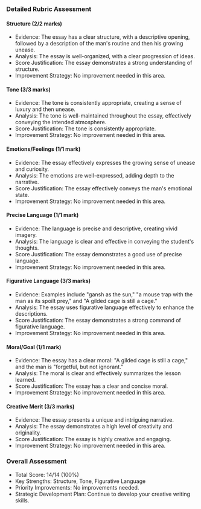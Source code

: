 ### Detailed Rubric Assessment

#### Structure (2/2 marks)

- Evidence: The essay has a clear structure, with a descriptive opening, followed by a description of the man's routine and then his growing unease.
- Analysis: The essay is well-organized, with a clear progression of ideas.
- Score Justification: The essay demonstrates a strong understanding of structure.
- Improvement Strategy: No improvement needed in this area.

#### Tone (3/3 marks)

- Evidence: The tone is consistently appropriate, creating a sense of luxury and then unease.
- Analysis: The tone is well-maintained throughout the essay, effectively conveying the intended atmosphere.
- Score Justification: The tone is consistently appropriate.
- Improvement Strategy: No improvement needed in this area.

#### Emotions/Feelings (1/1 mark)

- Evidence: The essay effectively expresses the growing sense of unease and curiosity.
- Analysis: The emotions are well-expressed, adding depth to the narrative.
- Score Justification: The essay effectively conveys the man's emotional state.
- Improvement Strategy: No improvement needed in this area.

#### Precise Language (1/1 mark)

- Evidence: The language is precise and descriptive, creating vivid imagery.
- Analysis: The language is clear and effective in conveying the student's thoughts.
- Score Justification: The essay demonstrates a good use of precise language.
- Improvement Strategy: No improvement needed in this area.

#### Figurative Language (3/3 marks)

- Evidence: Examples include "gansh as the sun," "a mouse trap with the man as its spoilt prey," and "A gilded cage is still a cage."
- Analysis: The essay uses figurative language effectively to enhance the descriptions.
- Score Justification: The essay demonstrates a strong command of figurative language.
- Improvement Strategy: No improvement needed in this area.

#### Moral/Goal (1/1 mark)

- Evidence: The essay has a clear moral: "A gilded cage is still a cage," and the man is "forgetful, but not ignorant."
- Analysis: The moral is clear and effectively summarizes the lesson learned.
- Score Justification: The essay has a clear and concise moral.
- Improvement Strategy: No improvement needed in this area.

#### Creative Merit (3/3 marks)

- Evidence: The essay presents a unique and intriguing narrative.
- Analysis: The essay demonstrates a high level of creativity and originality.
- Score Justification: The essay is highly creative and engaging.
- Improvement Strategy: No improvement needed in this area.

### Overall Assessment

- Total Score: 14/14 (100%)
- Key Strengths: Structure, Tone, Figurative Language
- Priority Improvements: No improvements needed.
- Strategic Development Plan: Continue to develop your creative writing skills.
